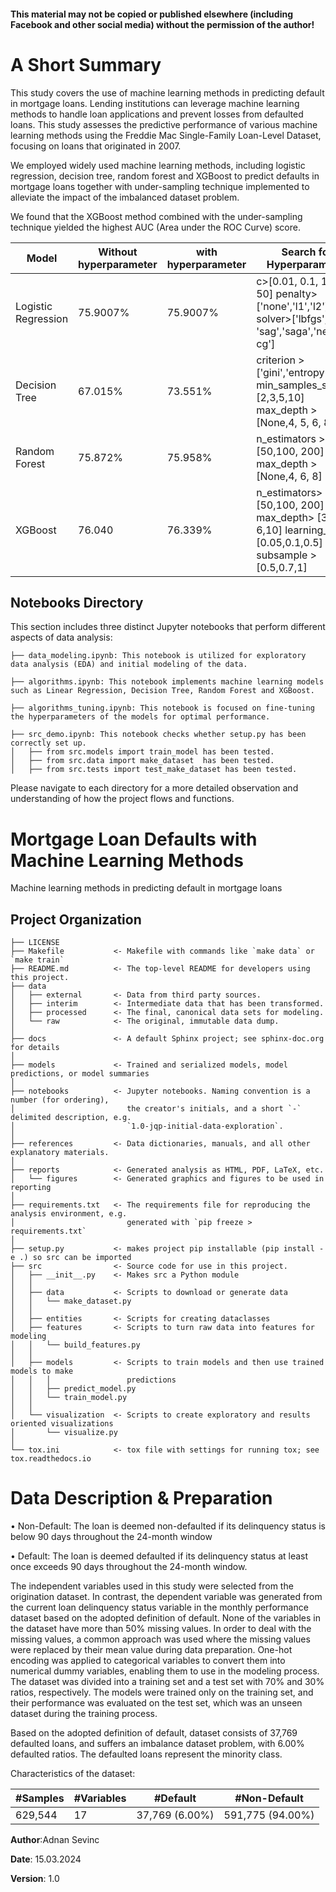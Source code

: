 #### This material may not be copied or published elsewhere (including Facebook and other social media) without the permission of the author!

# A Short Summary

This study covers the use of machine learning methods in predicting default in mortgage loans.
Lending institutions can leverage machine learning methods to handle loan applications and
prevent losses from defaulted loans. This study assesses the predictive performance of various
machine learning methods using the Freddie Mac Single-Family Loan-Level Dataset, focusing
on loans that originated in 2007. 

We employed widely used machine learning methods, including logistic regression, decision tree, random forest and XGBoost to predict defaults in mortgage loans together with under-sampling technique implemented to alleviate the impact of the imbalanced dataset
problem. 

We found that the XGBoost method combined with the under-sampling technique yielded the highest AUC (Area under the ROC Curve) score. 

| Model               | Without hyperparameter | with hyperparameter | Search for Hyperparameter                                                                             |
|---------------------|------------------------|---------------------|-------------------------------------------------------------------------------------------------------|
| Logistic Regression | 75.9007%               | 75.9007%            | c>[0.01, 0.1, 1, 10, 50] penalty>['none','l1','l2'] solver>['lbfgs', 'sag','saga','newton-cg']        |
| Decision Tree       | 67.015%                | 73.551%             | criterion >['gini','entropy'] min_samples_split > [2,3,5,10] max_depth >[None,4, 5, 6, 8]             |
| Random Forest       | 75.872%                | 75.958%             | n_estimators >[50,100, 200] max_depth >[None,4, 6, 8]                                                 |
| XGBoost             | 76.040                 | 76.339%             | n_estimators>[50,100, 200] max_depth> [3, 6,10] learning_rate> [0.05,0.1,0.5] subsample > [0.5,0.7,1] |


## Notebooks Directory
This section includes three distinct Jupyter notebooks that perform different aspects of data analysis:

```
├── data_modeling.ipynb: This notebook is utilized for exploratory data analysis (EDA) and initial modeling of the data.

├── algorithms.ipynb: This notebook implements machine learning models such as Linear Regression, Decision Tree, Random Forest and XGBoost.

├── algorithms_tuning.ipynb: This notebook is focused on fine-tuning the hyperparameters of the models for optimal performance.

├── src_demo.ipynb: This notebook checks whether setup.py has been correctly set up.
│   ├── from src.models import train_model has been tested.
│   ├── from src.data import make_dataset  has been tested.
│   ├── from src.tests import test_make_dataset has been tested.

```

Please navigate to each directory for a more detailed observation and understanding of how the project flows and functions.



Mortgage Loan Defaults with Machine Learning Methods
==============================

Machine learning methods in predicting default in mortgage loans

Project Organization
------------

    ├── LICENSE
    ├── Makefile           <- Makefile with commands like `make data` or `make train`
    ├── README.md          <- The top-level README for developers using this project.
    ├── data
    │   ├── external       <- Data from third party sources.
    │   ├── interim        <- Intermediate data that has been transformed.
    │   ├── processed      <- The final, canonical data sets for modeling.
    │   └── raw            <- The original, immutable data dump.
    │
    ├── docs               <- A default Sphinx project; see sphinx-doc.org for details
    │
    ├── models             <- Trained and serialized models, model predictions, or model summaries
    │
    ├── notebooks          <- Jupyter notebooks. Naming convention is a number (for ordering),
    │                         the creator's initials, and a short `-` delimited description, e.g.
    │                         `1.0-jqp-initial-data-exploration`.
    │
    ├── references         <- Data dictionaries, manuals, and all other explanatory materials.
    │
    ├── reports            <- Generated analysis as HTML, PDF, LaTeX, etc.
    │   └── figures        <- Generated graphics and figures to be used in reporting
    │
    ├── requirements.txt   <- The requirements file for reproducing the analysis environment, e.g.
    │                         generated with `pip freeze > requirements.txt`
    │
    ├── setup.py           <- makes project pip installable (pip install -e .) so src can be imported
    ├── src                <- Source code for use in this project.
    │   ├── __init__.py    <- Makes src a Python module
    │   │
    │   ├── data           <- Scripts to download or generate data
    │   │   └── make_dataset.py
    │   │
    │   ├── entities       <- Scripts for creating dataclasses 
    │   ├── features       <- Scripts to turn raw data into features for modeling
    │   │   └── build_features.py
    │   │
    │   ├── models         <- Scripts to train models and then use trained models to make
    │   │   │                 predictions
    │   │   ├── predict_model.py
    │   │   └── train_model.py
    │   │
    │   └── visualization  <- Scripts to create exploratory and results oriented visualizations
    │       └── visualize.py
    │
    └── tox.ini            <- tox file with settings for running tox; see tox.readthedocs.io


# Data Description & Preparation


• Non-Default: The loan is deemed non-defaulted if its delinquency status is below
90 days throughout the 24-month window

• Default: The loan is deemed defaulted if its delinquency status at least once
exceeds 90 days throughout the 24-month window.

The independent variables used in this study were selected from the origination dataset.
In contrast, the dependent variable was generated from the current loan delinquency status
variable in the monthly performance dataset based on the adopted definition of default. None
of the variables in the dataset have more than 50% missing values. In order to deal with the
missing values, a common approach was used where the missing values were replaced by their
mean value during data preparation. One-hot encoding was applied to categorical variables to
convert them into numerical dummy variables, enabling them to use in the modeling process.
The dataset was divided into a training set and a test set with 70% and 30% ratios, respectively.
The models were trained only on the training set, and their performance was evaluated on the
test set, which was an unseen dataset during the training process. 

Based on the adopted definition of default, dataset consists of 37,769 defaulted loans, and suffers
an imbalance dataset problem, with 6.00% defaulted ratios. The defaulted loans represent the minority class.

Characteristics of the dataset:

| #Samples | #Variables | #Default       | #Non-Default     |
|----------|------------|----------------|------------------|
| 629,544  | 17         | 37,769 (6.00%) | 591,775 (94.00%) |

**Author**:Adnan Sevinc

**Date**: 15.03.2024

**Version**: 1.0